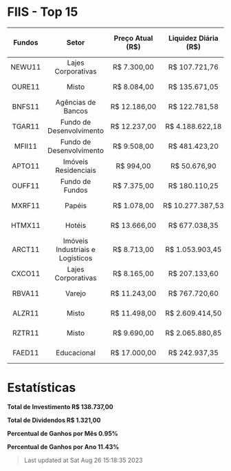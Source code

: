 # FIIS - Top 15
|Fundos|Setor|Preço Atual (R$)|Liquidez Diária (R$)|P/VP|Último Dividendo|Dividend Yield|DY (12M) Acumulado|DY (12M) média|Rentab. Acumulada|Patrimônio Líquido|P/VPA|Vacância Física|Vacância Financeira|Quant. Ativos|
| :---: | :---: | :---: | :---: | :---: | :---: | :---: | :---: | :---: | :---: | :---: | :---: | :---: | :---: | :---: |
|NEWU11|Lajes Corporativas|R$ 7.300,00|R$ 107.721,76|106|R$ 20,00|0,27 %|31.19%|2,60 %|69.52%|R$ 51.239.153,98|112.0|0.00%|0.00%|3|
|OURE11|Misto|R$ 8.084,00|R$ 135.671,05|087|R$ 80,00|0,94 %|14.92%|1,24 %|11.50%|R$ 99.426.694,47|88.0|0.00%|0.00%|4|
|BNFS11|Agências de Bancos|R$ 12.186,00|R$ 122.781,58|133|R$ 153,00|1,25 %|14.65%|1,22 %|8.36%|R$ 64.243.804,66|123.0|0.00%|0.00%|18|
|TGAR11|Fundo de Desenvolvimento|R$ 12.237,00|R$ 4.188.622,18|104|R$ 140,00|1,14 %|14.07%|1,17 %|9.06%|R$ 1.626.948.102,10|107.0|0.00%|0.00%|8|
|MFII11|Fundo de Desenvolvimento|R$ 9.508,00|R$ 481.423,20|094|R$ 107,00|1,12 %|13.92%|1,16 %|11.13%|R$ 429.837.983,35|96.0|0.00%|0.00%|8|
|APTO11|Imóveis Residenciais|R$ 994,00|R$ 50.676,90|095|R$ 10,00|1,01 %|13.59%|1,13 %|22.40%|R$ 42.128.729,72|100.0|0.00%|0.00%|4|
|OUFF11|Fundo de Fundos|R$ 7.375,00|R$ 180.110,25|094|R$ 72,00|0,97 %|12.91%|1,08 %|24.53%|R$ 142.277.064,19|97.0|0.00%|0.00%|3|
|MXRF11|Papéis|R$ 1.078,00|R$ 10.277.387,53|108|R$ 12,00|1,12 %|12.68%|1,06 %|14.92%|R$ 2.592.330.747,84|107.0|0.00%|0.00%|3|
|HTMX11|Hotéis|R$ 13.666,00|R$ 677.038,35|101|R$ 187,00|1,40 %|12.67%|1,06 %|29.98%|R$ 206.160.754,38|104.0|0.00%|0.00%|23|
|ARCT11|Imóveis Industriais e Logísticos|R$ 8.713,00|R$ 1.053.903,45|087|R$ 50,00|0,00 %|12.55%|1,05 %|0.00%|R$ 371.534.654,03|87.0|0.00%|0.00%|9|
|CXCO11|Lajes Corporativas|R$ 8.165,00|R$ 207.133,60|082|R$ 74,00|0,87 %|12.48%|1,04 %|30.39%|R$ 388.964.047,75|85.0|0.00%|0.00%|10|
|RBVA11|Varejo|R$ 11.243,00|R$ 767.720,60|104|R$ 100,00|0,91 %|12.44%|1,04 %|27.76%|R$ 1.254.508.454,86|109.0|0.00%|0.00%|77|
|ALZR11|Misto|R$ 11.498,00|R$ 2.609.414,50|108|R$ 83,00|0,71 %|12.44%|1,04 %|7.29%|R$ 1.049.505.903,99|108.0|0.00%|0.00%|13|
|RZTR11|Misto|R$ 9.690,00|R$ 2.065.880,85|099|R$ 85,00|0,90 %|12.41%|1,03 %|0.51%|R$ 1.074.905.610,79|100.0|0.00%|0.00%|17|
|FAED11|Educacional|R$ 17.000,00|R$ 242.937,35|078|R$ 148,00|0,84 %|12.34%|1,03 %|29.15%|R$ 139.756.822,13|79.0|0.00%|0.00%|3|
# Estatísticas
**Total de Investimento R$ 138.737,00**

**Total de Dividendos R$ 1.321,00**

**Percentual de Ganhos por Mês 0.95%**

**Percentual de Ganhos por Ano 11.43%**


>Last updated at Sat Aug 26 15:18:35 2023
